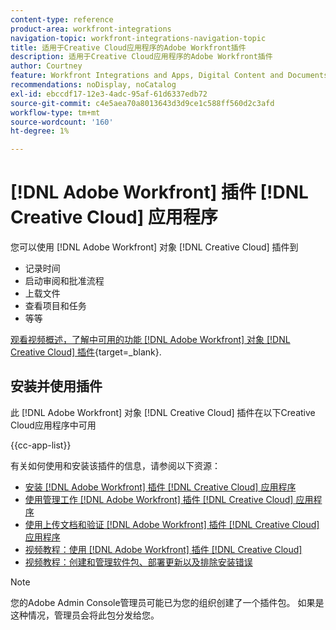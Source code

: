 ```yaml
---
content-type: reference
product-area: workfront-integrations
navigation-topic: workfront-integrations-navigation-topic
title: 适用于Creative Cloud应用程序的Adobe Workfront插件
description: 适用于Creative Cloud应用程序的Adobe Workfront插件
author: Courtney
feature: Workfront Integrations and Apps, Digital Content and Documents
recommendations: noDisplay, noCatalog
exl-id: ebccdf17-12e3-4adc-95af-61d6337edb72
source-git-commit: c4e5aea70a8013643d3d9ce1c588ff560d2c3afd
workflow-type: tm+mt
source-wordcount: '160'
ht-degree: 1%

---
```



# [!DNL Adobe Workfront] 插件 [!DNL Creative Cloud] 应用程序

您可以使用 [!DNL Adobe Workfront] 对象 [!DNL Creative Cloud] 插件到

* 记录时间
* 启动审阅和批准流程
* 上载文件
* 查看项目和任务
* 等等

[观看视频概述，了解中可用的功能 [!DNL Adobe Workfront] 对象 [!DNL Creative Cloud] 插件](https://video.tv.adobe.com/v/3418801/){target=_blank}.

## 安装并使用插件

此 [!DNL Adobe Workfront] 对象 [!DNL Creative Cloud] 插件在以下Creative Cloud应用程序中可用

{{cc-app-list}}

有关如何使用和安装该插件的信息，请参阅以下资源：

* [安装 [!DNL Adobe Workfront] 插件 [!DNL Creative Cloud] 应用程序](/help/quicksilver/workfront-integrations-and-apps/adobe-workfront-for-creative-cloud/wf-cc-install-toc.md)
* [使用管理工作 [!DNL Adobe Workfront] 插件 [!DNL Creative Cloud] 应用程序](/help/quicksilver/workfront-integrations-and-apps/adobe-workfront-for-creative-cloud/wf-cc-manage-work-toc.md)
* [使用上传文档和验证 [!DNL Adobe Workfront] 插件 [!DNL Creative Cloud] 应用程序](/help/quicksilver/workfront-integrations-and-apps/adobe-workfront-for-creative-cloud/wf-cc-docs-proofs-toc.md)
* [视频教程：使用 [!DNL Adobe Workfront] 插件 [!DNL Creative Cloud]](https://experienceleague.adobe.com/docs/workfront-learn/tutorials-workfront/integrations/adobe-creative-cloud/use-adobe-workfront-extensions-for-creative-cloud.html)
* [视频教程：创建和管理软件包、部署更新以及排除安装错误](https://www.youtube.com/watch?v=zzvXNLIBzrc)

>[!NOTE]
>
>您的Adobe Admin Console管理员可能已为您的组织创建了一个插件包。 如果是这种情况，管理员会将此包分发给您。
